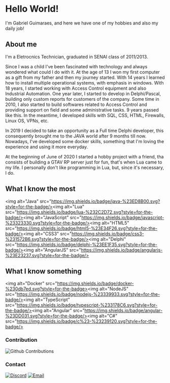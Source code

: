 # Hello World!

I'm Gabriel Guimaraes, and here we have one of my hobbies and also my daily job!

## About me
I'm a Eletrocnics Technician, graduated in SENAI class of 2011/2013.

Since I was a child I've been fascinated with technology and always wondered what could I do with it. At the age of 13 I won my first computer as a gift from my father and then my journey started. With 14 years I learned how to install multiple operational systems, with emphasis in windows. With 18 years, I started working with Access Control equipment and also Industrial Automation. One year later, I started to develop in Delphi/Pascal, building only custom reports for customers of the company. Some time in 2010, I also started to build softwares related to Access Control and providing support on field and some administrative tasks. 9 years passed like this. In the meantime, I developed skills with SQL, CSS, HTML, Firewalls, Linux OS, VPNs, etc.

In 2019 I decided to take an opportunity as a Full time Delphi developer, this consequently brought me to the JAVA world after 9 months till now. Nowadays, I've developed some docker skills, something that I'm loving the experience and using it more everyday.

At the beginning of June of 2020 I started a hobby project with a friend, tha consists of building a GTAV RP server just for fun, that's when Lua came to my life. I personally don't like programming in Lua, but, since it's necessary, I do.

## What I know the most

<img alt="Java" src="https://img.shields.io/badge/java-%23ED8B00.svg?style=for-the-badge/><img alt="Lua" src="https://img.shields.io/badge/lua-%232C2D72.svg?style=for-the-badge/><img alt="JavaScript" src="https://img.shields.io/badge/javascript-%23323330.svg?style=for-the-badge/><img alt="HTML5" src="https://img.shields.io/badge/html5-%23E34F26.svg?style=for-the-badge/><img alt="CSS3" src="https://img.shields.io/badge/css3-%231572B6.svg?style=for-the-badge/><img alt="Delphi" src="https://img.shields.io/badge/delphi-%23EE1F35.svg?style=for-the-badge/><img alt="AngularJS" src="https://img.shields.io/badge/angularjs-%23E23237.svg?style=for-the-badge/>

## What I know something

<img alt="Docker" src="https://img.shields.io/badge/docker-%230db7ed.svg?style=for-the-badge><img alt="NodeJS" src="https://img.shields.io/badge/nodejs-%23339933.svg?style=for-the-badge/><img alt="TypeScript" src="https://img.shields.io/badge/typescript-%233178C6.svg?style=for-the-badge/><img alt="Angular" src="https://img.shields.io/badge/angular-%23DD031.svg?style=for-the-badge/><img alt="C#" src="https://img.shields.io/badge/c%23-%23239120.svg?style=for-the-badge/>

### Contribution

![Github Contributions](https://github-readme-stats.vercel.app/api?username=ggfto&theme=dracula&show_icons=true&hide_title=true&count_private=true)

### Contact

[![Discord](https://img.shields.io/badge/Discord-7289DA?style=for-the-badge&logo=discord&logoColor=white)](https://discord.com/users/289124013375094794)
[![Email](https://img.shields.io/badge/Email-ffffff?style=for-the-badge&logo=gmail&logoColor=black)](mailto:ggfto@outlook.com?subject=Github)
